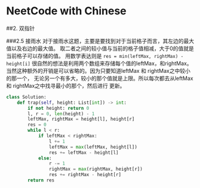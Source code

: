 # NeetCode with Chinese

##2. 双指针

###2.5 接雨水
对于接雨水这题，主要是要找到对于当前格子而言，其左边的最大值以及右边的最大值。
取二者之间的较小值与当前的格子值相减，大于0的值就是当前格子可以存储的值。
用数学表达则是
`res = min(leftMax, rightMax) - height[i]`
很自然的想法是利用两个数组来存储每个值的leftMax，和rightMax。
当然这种额外的开销是可以省略的。因为只要知道leftMax 和 rightMax之中较小的那一个，
无论另一个有多大，较小的那个值就是上限。所以每次都去从leftMax 和 rightMax之中找寻最小的那个，然后进行
更新。
```python
class Solution:
    def trap(self, height: List[int]) -> int:
        if not height: return 0
        l, r = 0, len(height) - 1
        leftMax, rightMax = height[l], height[r]
        res = 0
        while l < r:
            if leftMax < rightMax:
                l += 1
                leftMax = max(leftMax, height[l])
                res += leftMax - height[l]
            else:
                r -= 1
                rightMax = max(rightMax, height[r])
                res += rightMax - height[r]
        return res
```